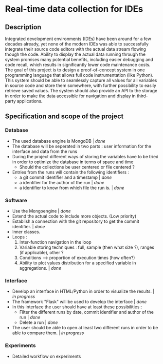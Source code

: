 # Real-time data collection for IDEs
## Description
Integrated development environments (IDEs) have been around for a few decades already, yet none of the modern IDEs was 
able to successfully integrate their source code editors with the actual data stream flowing though the code. Ability to 
display the actual data running through the system promises many potential benefits, including easier debugging and code 
recall, which results in significantly lower code maintenance costs.
The goal of this project is to design a proof-of-concept system in one programming language that allows full code 
instrumentation (like Python). This system should be able to seamlessly capture all values for all variables in source 
code and store them somewhere, with further possibility to easily retrieve saved values. The system should also provide 
an API to the storage in order to make the data accessible for navigation and display in third-party applications.

## Specification and scope of the project

### Database
* The used database engine is MongoDB | *done*
* The database will be seperated in two parts : user information for the interface and data from the runs
* During the project different ways of storing the variables have to be tried in order to optimize the database in terms
of space and time
  * Should the collections be user centered or file centered ?
* Entries from the runs will contain the following identifiers :
  * a git commit identifier and a timestamp | *done*
  * a identifier for the author of the run | *done*
  * a identifier to know from which file the run is. | *done*

### Software
* Use the Mongoengine | *done*
* Extend the actual code to include more objects. (Low priority)
* Establish a connection with the git repository to get the commit identifier. | *done*
* Inner classes.
* Loops :
  1. Inter-function navigation in the loop
  2. Variable storing techniques : full, sample (then what size ?), ranges (if applicable), other ?
  3. Conditions --> proportion of execution times (how often?)
  4. Ability to plot values distribution for a specified variable in aggregations. | *done*

### Interface
* Develop an interface in HTML/Python in order to visualize the results. | *in progress*
* The framework "Flask" will be used to develop the interface | *done*
* In this interface the user should have at least these possibilities :
  * Filter the different runs by date, commit identifier and author of the run | *done*
  * Delete a run | *done*
* The user should be able to open at least two different runs in order to be able to compare them. | *in progress*

### Experiments
  * Detailed workflow on experiments
